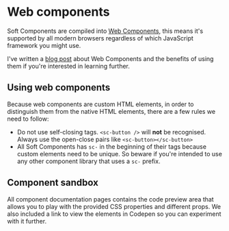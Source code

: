 # Web components

Soft Components are compiled into [Web Components](https://developer.mozilla.org/en-US/docs/Web/Web_Components), this means it's supported by all modern browsers regardless of which JavaScript framework you might use.

I've written a [blog post](https://seanwuapps.com/blog/web-component-the-best-pathway-to-your-next-design-system/) about Web Components and the benefits of using them if you're interested in learning further. 


## Using web components

Because web components are custom HTML elements, in order to distinguish them from the native HTML elements, there are a few rules we need to follow:
- Do not use self-closing tags. `<sc-button />` will **not** be recognised. Always use the open-close pairs like `<sc-button></sc-button>`
- All Soft Components has `sc-` in the beginning of their tags because custom elements need to be unique. So beware if you're intended to use any other component library that uses a `sc-` prefix.


## Component sandbox

All component documentation pages contains the code preview area that allows you to play with the provided CSS properties and different props. We also included a link to view the elements in Codepen so you can experiment with it further. 




